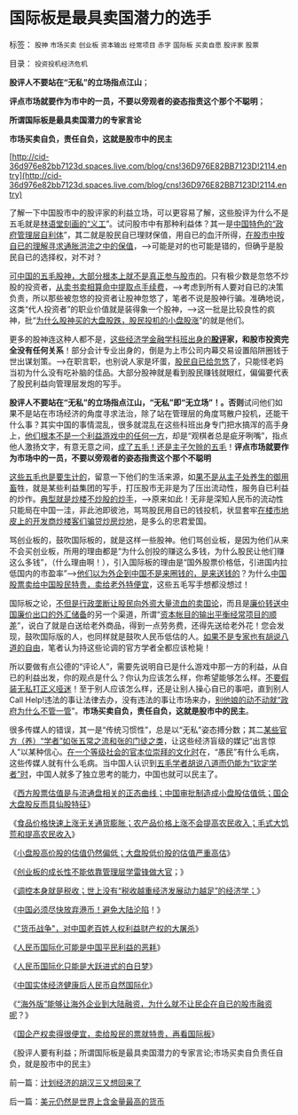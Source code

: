 # 国际板是最具卖国潜力的选手

标签： `股神` `市场买卖` `创业板` `资本输出` `经常项目` `赤字` `国际板` `买卖自愿` `股评家` `股票` 

目录： `投资投机经济危机`

**股评人不要站在“无私”的立场指点江山**；

**评点市场就要作为市中的一员，不要以旁观者的姿态指责这个那个不聪明**；

**所谓国际板是最具卖国潜力的专家言论**

**市场买卖自负，责任自负，这就是股市中的民主**

[http://cid-36d976e82bb7123d.spaces.live.com/blog/cns!36D976E82BB7123D!2114.entry](http://cid-36d976e82bb7123d.spaces.live.com/blog/cns!36D976E82BB7123D!2114.entry)

了解一下中国股市中的股评家的利益立场，可以更容易了解，这些股评为什么不是五毛就是[林语堂刻画的“义工](http://hi.baidu.com/darthchn/blog/item/e7a4e8dbf31a47d2b7fd4858.html)”。试问股市中有那种利益体？其一是[中国特色的“政府管理层自利体](http://darthvad.blog.sohu.com/161146952.html)”，其二就是股民自已理财保值，用自已的血汗所得，[在股市中按自已的理解寻求通胀洪流之中的保值](../../../2007/8/26/散户投资是中国股市中最理性的投资者.md)，——>可能是对的也可能是错的，但确乎是股民自已的选择权，对不对？

[可中国的五毛股神，大部分根本上就不是真正参与股市的](../../../2010/7/1/股评家骂散户，骂市场经济，骂创业板，骂买卖自愿.md)。只有极少数是忽悠不炒股的投资者，[从卖书卖相算命中提取点手续费](../../../2007/8/31/看更多的股票书，输更多的钱.md)，——>考虑到所有人要对自已的决策负责，所以那些被忽悠的投资者让股神忽悠了，笔者不说是股神行骗。准确地说，这类“代人投资者”的职业价值就是装得象一个股神，——>这一批是比较良性的疯神，批“[为什么股神买的大盘股跌，股民投机的小盘股涨](../../../2010/9/14/股票市场价格陪审团！.md)”的就是他们。

更多的股神连这种人都不是，[这些经济学金融学科班出身的**股评**](../../../2010/7/1/股评家骂散户，骂市场经济，骂创业板，骂买卖自愿.md)**家，和股市投资完全没有任何关系**！部分会计专业出身的，倒是为上市公司内幕交易设置陷阱圈钱于世出谋划策。——>在职言职，也别说人家是坏蛋，[股民自已给忽悠](../../../2010/3/5/权威同样有胡说八道的平等权力.md)了，只能怪老妈当初为什么没有吃补脑的佳品。大部分股神就是看到股民赚钱就眼红，偏偏要代表了股民利益向管理层发炮的写手。

**股评人不要站在“无私”的立场指点江山，“无私”即“无立场”！。否则**试问他们如果不是站在市场经济的角度寻求法治，除了站在管理层的角度骂散户投机，还能干什么事？其实中国的事情混乱，很多就混乱在这些科班出身专门把水搞浑的高手身上，[他们根本不是一个利益游戏中的任何一方](../../../2009/9/2/讲民主首先明确自已利益体归属.md)，却是“观棋者总是疵牙咧嘴”，指点他人激扬文字，有意无意之间，[成了五毛！还是主子欠赊的五毛](../../../2010/5/4/资源股在通货膨胀中不能保值.md)！**评点市场就要作为市场中的一员，不要以旁观者的姿态指责这个那个不聪明**

[这些五毛也是要生计的](../../../2010/1/13/五毛就业是个技术活.md)，留意一下他们的生活来源，如[果不是从主子处养生的御用畜](../../../2009/10/21/人，鬼.md)牲，就是某些利益集团的写手，打压股市无非是为了压出流动性，服务自已利益的炒作。[典型就是炒楼不炒股的炒手](../../../2009/12/10/专家教授嫌中国税收太轻，“向国际接轨”.md)，——>原来如此！无非是深知人民币的流动性只能局在中国一洼，非此池即彼池，骂骂股民用自已的钱投机，状显套牢[在楼市地皮上的开发商炒楼客们骗贷炒房炒地](../../../2008/8/5/开发商本质上是从银行透支炒楼炒地的房市庄家.md)，是多么的忠君爱国。

骂创业板的，鼓吹国际板的，就是这样一些股神。他们骂创业板，是因为他们从来不会买创业板，所用的理由都是“为什么创投的赚这么多钱，为什么股民让他们赚这么多钱”，（什么理由啊！），引入国际板的理由是“国外股票价格低，引进国内拉低国内的市盈率”——>[他们以为外企到中国不是来圈钱的，是来送钱的](../../../2010/3/28/股市是市场经济的工具，不是计划经济的手段.md)？为什么[中国股票卖给中国股民特贵，卖给老外特便宜](../../../2009/8/7/国企产权卖得很便宜，卖给股民的票就特贵.md)，这些五毛写手想都没想过！

国际板之论，[不但是行政垄断让股民向外资大量流血的卖国论](../../../2010/11/20/计划经济中的国企和行政垄断.md)，而且是[廉价转送中国廉价出口的外汇储备](../../../2010/6/22/外汇储备说明政府相对廉洁；.md)的另一个渠道，所谓“[资本帐目的输出平衡经常项目的顺差](../../../2007/8/26/资本项目平衡人民币低汇率顺差损失数万亿.md)”，说白了就是白送给老外商品，得到一点劳务费，还得先送给老外花！您会发现，鼓吹国际版的人，也同样就是鼓吹人民币低估的人。[如果不是专家也有胡说八道的自由](../../../2010/3/5/权威同样有胡说八道的平等权力.md)，笔者认为持这些论调的官方学者全都应该枪毙！

所以要做有点公德的“评论人”，需要先说明自已是什么游戏中那一方的利益，从自已的利益出发，你的观点是什么？你认为应该怎么样，你希望能够怎么样。[不要假装无私打正义哑迷](../../../2009/5/5/假装无私！专业化打哑迷诡辩的中国式专家.md)！至于别人应该怎么样，还是让别人操心自已的事吧，直到别人Call Help!违法的事让法律去办，没有违法的事让市场来办，[别他娘的动不动就“政府为什么不管一管](http://darthvad.blog.163.com/blog/static/53399470201062905325734/)”。**市场买卖自负，责任自负，这就是股市中的民主**。

很多传媒人的错误，其一是“传统习惯性”，总是以“无私”姿态搏分数；其二[某些官方（养）“学者”如张五常之流和张的门徒之类](../../../2009/10/14/张五常教授诺奖蒙冤录再谈中国式诡辩大学无书.md)，让这些经济盲级的媒记“出言惊人”以某种信心。[在一个等级社会的官本位崇拜的文化时](../../../2010/9/29/方舟子理性主义和权位崇拜的正确性和肖传国的冤屈.md)在，“愚民”有什么毛病，这些传媒人就有什么毛病。当中国人认识到[五毛学者胡说八道而仍能为“钦定学者”时](../../../2010/7/21/炒作唐骏假文凭突显国民劣根性.md)，中国人就多了独立思考的能力，中国也就可以民主了。

《[西方股票估值是与流通盘相关的正态曲线；中国审批制造成小盘股估值低；国企大盘股反而具仙股特征](../../../2010/11/26/世界惯例小盘股估值远远高于大盘股.md)》

《[食品价格快速上涨无关通货膨胀；农产品价格上涨不会提高农民收入；毛式大饥荒和提高农民收入](../../../2010/11/16/农产品涨1%消费价格涨100%，农民收入不会提高.md)》

《[小盘股高价股的估值仍然偏低；大盘股低价股的估值严重高估](../../../2010/11/12/凭什么说“通胀无牛市”？.md)》

《[创业板的成长性不能依靠管理层学雷锋做大官](../../../2010/11/12/当股神可以学雷锋做大官？.md)；》

《[调控本身就是税收；世上没有“税收越重经济发展动力越足”的经济学；](../../../2010/11/10/调控本身就是税收.md)》

《[中国必须尽快放弃港币！避免大陆沦陷](../../../2009/6/26/中国必须尽快放弃港币！避免大陆沦陷！.md)！》

《["货币战争"，对中国老百姓人权利益财产权的大屠杀](../../../2009/6/30/＂货币战争＂可能成为对中国老百姓财产的洗劫.md)》

《[人民币国际化可能是中国平民利益的恶耗](../../../2009/6/30/人民币国际化可能是中国百姓利益的噩耗.md)》

《[人民币国际化只能是大跃进式的白日梦](../../../2009/7/4/人民币国际化只能是大跃进式的白日梦.md)》

《[中国实体经济健康后人民币自然国际化](../../../2009/7/28/中国实体经济健康后人民币自然国际化.md)》

《[“海外版”能够让海外企业到大陆融资，为什么就不让民企在自已的股市融资呢](../../../2010/3/28/股市是市场经济的工具，不是计划经济的手段.md)？》

《[国企产权卖得很便宜，卖给股民的票就特贵，再看国际板](../../../2009/8/7/国企产权卖得很便宜，卖给股民的票就特贵.md)》

《股评人要有利益；所谓国际板是最具卖国潜力的专家言论;市场买卖自负责任自负，就是股市中的民主》

前一篇：[计划经济的胡汉三又想回来了](../../../2010/11/29/计划经济的胡汉三又想回来了.md)

后一篇：[美元仍然是世界上含金量最高的货币](../../../2010/11/29/美元仍然是世界上含金量最高的货币.md)